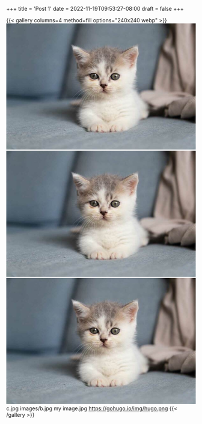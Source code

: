 +++
title = 'Post 1'
date = 2022-11-19T09:53:27-08:00
draft = false
+++

{{< gallery columns=4 method=fill options="240x240 webp" >}}
![](a.jpg)
![alt 1](a.jpg)
![alt 2](a.jpg "A title")
c.jpg
images/b.jpg
my image.jpg
https://gohugo.io/img/hugo.png
{{< /gallery >}}
